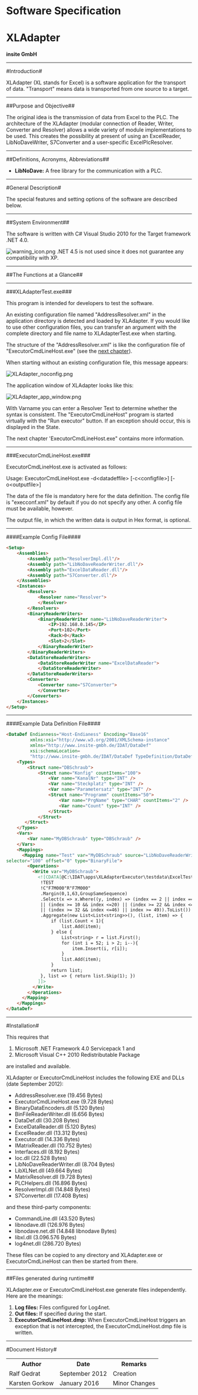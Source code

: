 <h1>Software Specification</h1>  

<h1>XLAdapter</h1>
  


**insite GmbH**



	
---  
#Introduction#

XLAdapter (XL stands for Excel) is a software application for the transport of data. "Transport" means data is transported from one source to a target.

---  
##Purpose and Objective##

The original idea is the transmission of data from Excel to the PLC. The architecture of the XLAdapter (modular connection of Reader, Writer, Converter and Resolver) allows a wide variety of module implementations to be used. This creates the possibility at present of using an ExcelReader, LibNoDaveWriter, S7Converter and a user-specific ExcelPlcResolver.

---  
##Definitions, Acronyms, Abbreviations##

*  **LibNoDave:** A free library for the communication with a PLC.

---  
#General Description#

The special features and setting options of the software are described below.

---  
##System Environment##

The software is written with C&#35; Visual Studio 2010 for the Target framework .NET 4.0.
  


![warning_icon.png](../images/warning_icon.png)
.NET 4.5 is not used since it does not guarantee any compatibility with XP.

---  
##The Functions at a Glance##

---  
###XLAdapterTest.exe###

This program is intended for developers to test the software.
  

An existing configuration file named "AddressResolver.xml" in the application directory is detected and loaded by XLAdapter. If you would like to use other configuration files, you can transfer an argument with the complete directory and file name to XLAdapterTest.exe when starting.
  

The structure of the "AddressResolver.xml" is like the configuration file of "ExecutorCmdLineHost.exe" (see the [next chapter](#ExecutorCmdLineHost.exe)).
  

When starting without an existing configuration file, this message appears:  


![XLAdapter_noconfig.png](../images/XLAdapter_noconfig.png)

  

The application window of XLAdapter looks like this:  


![XLAdapter_app_window.png](../images/XLAdapter_app_window.png)

  

With Varname you can enter a Resolver Text to determine whether the syntax is consistent. The "ExecutorCmdLineHost" program is started virtually with the "Run executor" button. If an exception should occur, this is displayed in the State.
  

The next chapter 'ExecutorCmdLineHost.exe" contains more information.

---  
###ExecutorCmdLineHost.exe###

<a name="ExecutorCmdLineHost.exe"></a>
ExecutorCmdLineHost.exe is activated as follows:  

Usage: ExecutorCmdLineHost.exe -d&#60;datadeffile&#62; [-c&#60;configfile&#62;] [-o&#60;outputfile&#62;]  

The data of the file is mandatory here for the data definition. The config file is "execconf.xml" by default if you do not specify any other. A config file must be available, however.  

The output file, in which the written data is output in Hex format, is optional.

---  
####Example Config File####
   

  
```html
<Setup>
    <Assemblies>
        <Assembly path="ResolverImpl.dll"/>
        <Assembly path="LibNoDaveReaderWriter.dll"/>
        <Assembly path="ExcelDataReader.dll"/>
        <Assembly path="S7Converter.dll"/>
    </Assemblies>
    <Instances>
        <Resolvers>
            <Resolver name="Resolver">
            </Resolver>
        </Resolvers>
        <BinaryReaderWriters>
            <BinaryReaderWriter name="LibNoDaveReaderWriter">
                <IP>192.168.0.145</IP>
                <Port>102</Port>
                <Rack>0</Rack>
                <Slot>2</Slot>
            </BinaryReaderWriter>
        </BinaryReaderWriters>
        <DataStoreReaderWriters>
            <DataStoreReaderWriter name="ExcelDataReader">
            </DataStoreReaderWriter>
        </DataStoreReaderWriters>
        <Converters>
            <Converter name="S7Converter">
            </Converter>
        </Converters>
    </Instances>
</Setup>
```  


---  
####Example Data Definition File####
   

  
```html
<DataDef Endianness="Host-Endianess" Encoding="Base16" 
         xmlns:xsi="http://www.w3.org/2001/XMLSchema-instance" 
         xmlns="http://www.insite-gmbh.de/IDAT/DataDef" 
         xsi:schemaLocation=
         "http://www.insite-gmbh.de/IDAT/DataDef TypeDefinition/DataDef.xsd">
    <Types>
        <Struct name="DBSchraub">
            <Struct name="Konfig" countItems="100">
                <Var name="KanalNr" type="INT" />
                <Var name="Steckplatz" type="INT" />
                <Var name="Parametersatz" type="INT" />
                <Struct name="Programm" countItems="50">
                    <Var name="PrgName" type="CHAR" countItems="2" />
                    <Var name="Count" type="INT" />
                </Struct>
            </Struct>
       </Struct>
    </Types>
    <Vars>
        <Var name="MyDBSchraub" type="DBSchraub" />
    </Vars>
    <Mappings>
      <Mapping name="Test" var="MyDBSchraub" source="LibNoDaveReaderWriter" 
selector="100" offset="0" type="BinaryFile">
        <Operations>
          <Write var="MyDBSchraub">
            <![CDATA[@C:\IDAT\apps\XLAdapterExecutor\testdata\ExcelTestdaten.xlsx
             !TEST
             !C"F7M000"R"F7M000"
             .Margin(0,1,63,GroupSameSequence)
             .Select(x => x.Where((y, index) => (index == 2 || index == 4 || index == 6
             || (index >= 10 && index <=20) || (index >= 22 && index <=30)
             || (index >= 32 && index <=46) || index >= 49)).ToList())
             .Aggregate(new List<List<string>>(), (list, item) => { 
                 if (list.Count < 1){
                     list.Add(item);
                 } else { 
                     List<string> r = list.First();
                     for (int i = 52; i > 2; i--){
                         item.Insert(i, r[i]);
                     } 
                     list.Add(item);
                 }
                 return list;
             }, list => { return list.Skip(1); })
            ]]>
          </Write>
        </Operations>
      </Mapping>
    </Mappings>
</DataDef>
```  


---  
#Installation#

This requires that 

  1.   Microsoft .NET Framework 4.0 Servicepack 1 and
  2.   Microsoft Visual C++ 2010 Redistributable Package

are installed and available.
  

XLAdapter or ExecutorCmdLineHost includes the following EXE and DLLs (date September 2012):

*  AddressResolver.exe (19.456 Bytes)
*  ExecutorCmdLineHost.exe (9.728 Bytes)
*  BinaryDataEncoders.dll (5.120 Bytes)
*  BinFileReaderWriter.dll (6.656 Bytes)
*  DataDef.dll (30.208 Bytes)
*  ExcelDataReader.dll (5.120 Bytes)
*  ExcelReader.dll (13.312 Bytes)
*  Executor.dll (14.336 Bytes)
*  IMatrixReader.dll (10.752 Bytes)
*  Interfaces.dll (8.192 Bytes)
*  Ioc.dll (22.528 Bytes)
*  LibNoDaveReaderWriter.dll (8.704 Bytes)
*  LibXLNet.dll (49.664 Bytes)
*  MatrixResolver.dll (9.728 Bytes)
*  PLCHelpers.dll (16.896 Bytes)
*  ResolverImpl.dll (14.848 Bytes)
*  S7Converter.dll (17.408 Bytes)

and these third-party components:

*  CommandLine.dll (43.520 Bytes)
*  libnodave.dll (126.976 Bytes)
*  libnodave.net.dll (14.848 libnodave Bytes)
*  libxl.dll (3.096.576 Bytes)
*  log4net.dll (286.720 Bytes)

These files can be copied to any directory and XLAdapter.exe or ExecutorCmdLineHost can then be started from there.

---  
##Files generated during runtime##

XLAdapter.exe or ExecutorCmdLineHost.exe generate files independently. Here are the meanings:

  1.   **Log files:** Files configured for Log4net.
  2.   **Out files:** If specified during the start.
  3.   **ExecutorCmdLineHost.dmp:** When ExecutorCmdLineHost triggers an exception that is not intercepted, the ExecutorCmdLineHost.dmp file is written.

---  
#Document History#

<table><tr><th>Author </th><th> Date </th><th> Remarks</th></tr>
<tr><td>Ralf Gedrat </td><td> September 2012 </td><td> Creation</td></tr>
<tr><td>Karsten Gorkow </td><td> January 2016 </td><td> Minor Changes</td></tr>
</table>